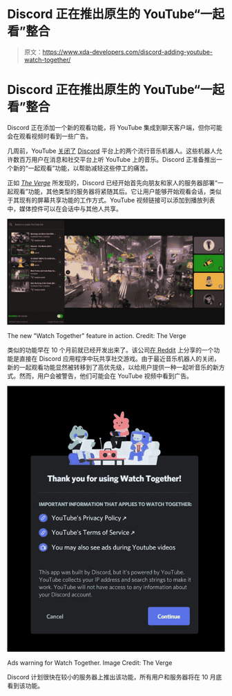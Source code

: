 # Discord 正在推出原生的 YouTube“一起看”整合

> 原文：<https://www.xda-developers.com/discord-adding-youtube-watch-together/>

# Discord 正在推出原生的 YouTube“一起看”整合

Discord 正在添加一个新的观看功能，将 YouTube 集成到聊天客户端，但你可能会在观看视频时看到一些广告。

几周前，YouTube [关闭了](https://gizmodo.com/youtube-forces-popular-discord-music-bot-to-shut-down-1847664573) [Discord](https://www.xda-developers.com/tag/discordapp/) 平台上的两个流行音乐机器人。这些机器人允许数百万用户在消息和社交平台上听 YouTube 上的音乐。Discord 正准备推出一个新的“一起观看”功能，以帮助减轻这些停工的痛苦。

正如 [*The Verge*](https://www.theverge.com/2021/9/22/22687492/discord-youtube-integration-watch-together-feature-beta) 所发现的，Discord 已经开始首先向朋友和家人的服务器部署“一起观看”功能，其他类型的服务器将紧随其后。它让用户能够开始观看会话，类似于其现有的屏幕共享功能的工作方式。YouTube 视频链接可以添加到播放列表中，媒体控件可以在会话中与其他人共享。

 <picture>![discord watch together feature](img/aaf0abe9c2e0e509c6a5a8ccccb597d9.png)</picture> 

The new "Watch Together" feature in action. Credit: The Verge

类似的功能早在 10 个月前就已经开发出来了。该公司[在 Reddit](https://www.reddit.com/r/discordapp/comments/jtnso2/social_party_games_on_discord/) 上分享的一个功能是直接在 Discord 应用程序中玩共享社交游戏。由于最近音乐机器人的关闭，新的一起观看功能显然被转移到了高优先级，以给用户提供一种一起听音乐的新方式。然而，用户会被警告，他们可能会在 YouTube 视频中看到广告。

 <picture>![discord ads warning youtube integration](img/a2b546950b1026f51e5e8b9653895af4.png)</picture> 

Ads warning for Watch Together. Image Credit: The Verge

Discord 计划很快在较小的服务器上推出该功能，所有用户和服务器将在 10 月底看到该功能。